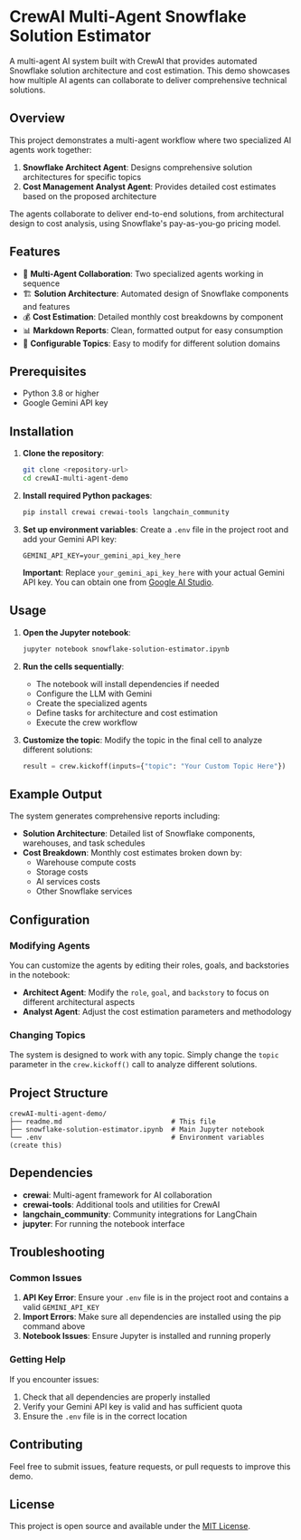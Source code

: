 # CrewAI Multi-Agent Snowflake Solution Estimator

A multi-agent AI system built with CrewAI that provides automated Snowflake solution architecture and cost estimation. This demo showcases how multiple AI agents can collaborate to deliver comprehensive technical solutions.

## Overview

This project demonstrates a multi-agent workflow where two specialized AI agents work together:

1. **Snowflake Architect Agent**: Designs comprehensive solution architectures for specific topics
2. **Cost Management Analyst Agent**: Provides detailed cost estimates based on the proposed architecture

The agents collaborate to deliver end-to-end solutions, from architectural design to cost analysis, using Snowflake's pay-as-you-go pricing model.

## Features

- 🤖 **Multi-Agent Collaboration**: Two specialized agents working in sequence
- 🏗️ **Solution Architecture**: Automated design of Snowflake components and features
- 💰 **Cost Estimation**: Detailed monthly cost breakdowns by component
- 📊 **Markdown Reports**: Clean, formatted output for easy consumption
- 🔧 **Configurable Topics**: Easy to modify for different solution domains

## Prerequisites

- Python 3.8 or higher
- Google Gemini API key

## Installation

1. **Clone the repository**:
   ```bash
   git clone <repository-url>
   cd crewAI-multi-agent-demo
   ```

2. **Install required Python packages**:
   ```bash
   pip install crewai crewai-tools langchain_community
   ```

3. **Set up environment variables**:
   Create a `.env` file in the project root and add your Gemini API key:
   ```
   GEMINI_API_KEY=your_gemini_api_key_here
   ```

   **Important**: Replace `your_gemini_api_key_here` with your actual Gemini API key. You can obtain one from [Google AI Studio](https://makersuite.google.com/app/apikey).

## Usage

1. **Open the Jupyter notebook**:
   ```bash
   jupyter notebook snowflake-solution-estimator.ipynb
   ```

2. **Run the cells sequentially**:
   - The notebook will install dependencies if needed
   - Configure the LLM with Gemini
   - Create the specialized agents
   - Define tasks for architecture and cost estimation
   - Execute the crew workflow

3. **Customize the topic**:
   Modify the topic in the final cell to analyze different solutions:
   ```python
   result = crew.kickoff(inputs={"topic": "Your Custom Topic Here"})
   ```

## Example Output

The system generates comprehensive reports including:

- **Solution Architecture**: Detailed list of Snowflake components, warehouses, and task schedules
- **Cost Breakdown**: Monthly cost estimates broken down by:
  - Warehouse compute costs
  - Storage costs
  - AI services costs
  - Other Snowflake services

## Configuration

### Modifying Agents

You can customize the agents by editing their roles, goals, and backstories in the notebook:

- **Architect Agent**: Modify the `role`, `goal`, and `backstory` to focus on different architectural aspects
- **Analyst Agent**: Adjust the cost estimation parameters and methodology

### Changing Topics

The system is designed to work with any topic. Simply change the `topic` parameter in the `crew.kickoff()` call to analyze different solutions.

## Project Structure

```
crewAI-multi-agent-demo/
├── readme.md                           # This file
├── snowflake-solution-estimator.ipynb  # Main Jupyter notebook
└── .env                                # Environment variables (create this)
```

## Dependencies

- **crewai**: Multi-agent framework for AI collaboration
- **crewai-tools**: Additional tools and utilities for CrewAI
- **langchain_community**: Community integrations for LangChain
- **jupyter**: For running the notebook interface

## Troubleshooting

### Common Issues

1. **API Key Error**: Ensure your `.env` file is in the project root and contains a valid `GEMINI_API_KEY`
2. **Import Errors**: Make sure all dependencies are installed using the pip command above
3. **Notebook Issues**: Ensure Jupyter is installed and running properly

### Getting Help

If you encounter issues:
1. Check that all dependencies are properly installed
2. Verify your Gemini API key is valid and has sufficient quota
3. Ensure the `.env` file is in the correct location

## Contributing

Feel free to submit issues, feature requests, or pull requests to improve this demo.

## License

This project is open source and available under the [MIT License](LICENSE).
